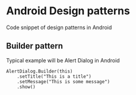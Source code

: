 # Android Design patterns
Code snippet of design patterns in Android

## Builder pattern
Typical example will be Alert Dialog in Android
```
AlertDialog.Builder(this)
    .setTitle("This is a title")
    .setMessage("This is some message")
    .show()
```